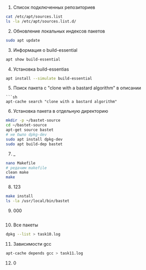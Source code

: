1. Список подключенных репозиториев
```sh
cat /etc/apt/sources.list
ls -la /etc/apt/sources.list.d/
```
2. Обновление локальных индексов пакетов
```sh
sudo apt update
```
3. Информация о build-essential
```sh
apt show build-essential
```
4. Установка build-essentias
```sh
apt install --simulate build-essential
```
5. Поиск пакета с "clone with a bastard algorithm" в описании
```
```sh
apt-cache search "clone with a bastard algorithm"
```
6. Установка пакета в отдельную директорию
```sh
mkdir -p ~/bastet-source
cd ~/bastet-source
apt-get source bastet
# не было dpkg-dev
sudo apt install dpkg-dev
sudo apt build-dep bastet
```
7. _
```sh
nano Makefile
# редачим makefile
clean make
make
```
8. 123
```sh
make install
ls -la /usr/local/bin/bastet
```
9. 000
```sh

```
10. Все пакеты
```sh
dpkg --list > task10.log
```
11. Зависимости gcc
```sh
apt-cache depends gcc > task11.log
```
12. 0
```sh

```
